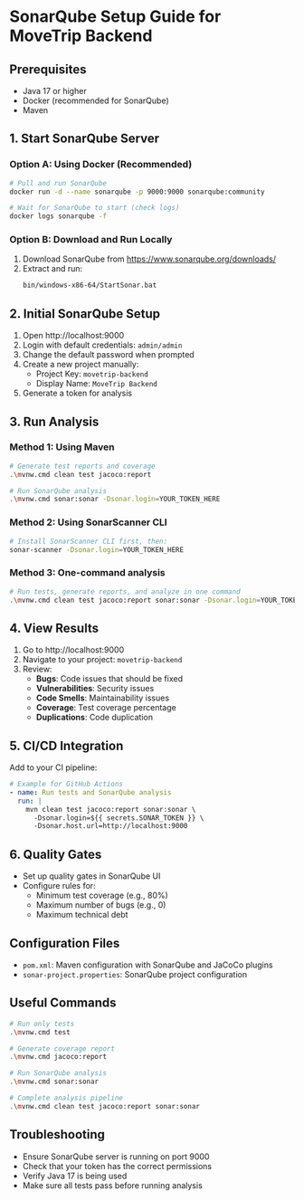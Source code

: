# SonarQube Setup Guide for MoveTrip Backend

## Prerequisites
- Java 17 or higher
- Docker (recommended for SonarQube)
- Maven

## 1. Start SonarQube Server

### Option A: Using Docker (Recommended)
```bash
# Pull and run SonarQube
docker run -d --name sonarqube -p 9000:9000 sonarqube:community

# Wait for SonarQube to start (check logs)
docker logs sonarqube -f
```

### Option B: Download and Run Locally
1. Download SonarQube from https://www.sonarqube.org/downloads/
2. Extract and run:
   ```bash
   bin/windows-x86-64/StartSonar.bat
   ```

## 2. Initial SonarQube Setup
1. Open http://localhost:9000
2. Login with default credentials: `admin/admin`
3. Change the default password when prompted
4. Create a new project manually:
   - Project Key: `movetrip-backend`
   - Display Name: `MoveTrip Backend`
5. Generate a token for analysis

## 3. Run Analysis

### Method 1: Using Maven
```bash
# Generate test reports and coverage
.\mvnw.cmd clean test jacoco:report

# Run SonarQube analysis
.\mvnw.cmd sonar:sonar -Dsonar.login=YOUR_TOKEN_HERE
```

### Method 2: Using SonarScanner CLI
```bash
# Install SonarScanner CLI first, then:
sonar-scanner -Dsonar.login=YOUR_TOKEN_HERE
```

### Method 3: One-command analysis
```bash
# Run tests, generate reports, and analyze in one command
.\mvnw.cmd clean test jacoco:report sonar:sonar -Dsonar.login=YOUR_TOKEN_HERE
```

## 4. View Results
1. Go to http://localhost:9000
2. Navigate to your project: `movetrip-backend`
3. Review:
   - **Bugs**: Code issues that should be fixed
   - **Vulnerabilities**: Security issues
   - **Code Smells**: Maintainability issues
   - **Coverage**: Test coverage percentage
   - **Duplications**: Code duplication

## 5. CI/CD Integration
Add to your CI pipeline:
```yaml
# Example for GitHub Actions
- name: Run tests and SonarQube analysis
  run: |
    mvn clean test jacoco:report sonar:sonar \
      -Dsonar.login=${{ secrets.SONAR_TOKEN }} \
      -Dsonar.host.url=http://localhost:9000
```

## 6. Quality Gates
- Set up quality gates in SonarQube UI
- Configure rules for:
  - Minimum test coverage (e.g., 80%)
  - Maximum number of bugs (e.g., 0)
  - Maximum technical debt

## Configuration Files
- `pom.xml`: Maven configuration with SonarQube and JaCoCo plugins
- `sonar-project.properties`: SonarQube project configuration

## Useful Commands
```bash
# Run only tests
.\mvnw.cmd test

# Generate coverage report
.\mvnw.cmd jacoco:report

# Run SonarQube analysis
.\mvnw.cmd sonar:sonar

# Complete analysis pipeline
.\mvnw.cmd clean test jacoco:report sonar:sonar
```

## Troubleshooting
- Ensure SonarQube server is running on port 9000
- Check that your token has the correct permissions
- Verify Java 17 is being used
- Make sure all tests pass before running analysis